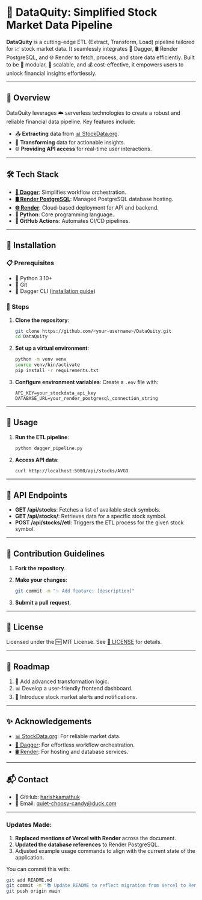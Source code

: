 # 🌟 DataQuity: Simplified Stock Market Data Pipeline

**DataQuity** is a cutting-edge ETL (Extract, Transform, Load) pipeline tailored for 📈 stock market data. It seamlessly integrates 🐳 Dagger, 🛢️ Render PostgreSQL, and 🌐 Render to fetch, process, and store data efficiently. Built to be 🧩 modular, 📏 scalable, and 💰 cost-effective, it empowers users to unlock financial insights effortlessly.

---

## 🚀 Overview

DataQuity leverages ☁️ serverless technologies to create a robust and reliable financial data pipeline. Key features include:

- 📤 **Extracting** data from [📊 StockData.org](https://www.stockdata.org/).
- 🔄 **Transforming** data for actionable insights.
- 🌐 **Providing API access** for real-time user interactions.

---

## 🛠️ Tech Stack

- **[🐳 Dagger](https://dagger.io/)**: Simplifies workflow orchestration.
- **[🛢️ Render PostgreSQL](https://render.com/)**: Managed PostgreSQL database hosting.
- **[🌐 Render](https://render.com/)**: Cloud-based deployment for API and backend.
- **🐍 Python**: Core programming language.
- **🤖 GitHub Actions**: Automates CI/CD pipelines.

---

## 🔧 Installation

### 📋 Prerequisites

- 🐍 Python 3.10+
- 🐙 Git
- 🐳 Dagger CLI ([installation guide](https://docs.dagger.io/install))

### 📝 Steps

1. **Clone the repository**:

   ```bash
   git clone https://github.com/<your-username>/DataQuity.git
   cd DataQuity
   ```

2. **Set up a virtual environment**:

   ```bash
   python -m venv venv
   source venv/bin/activate
   pip install -r requirements.txt
   ```

3. **Configure environment variables**:
   Create a `.env` file with:

   ```env
   API_KEY=your_stockdata_api_key
   DATABASE_URL=your_render_postgresql_connection_string
   ```

---

## 🚦 Usage

1. **Run the ETL pipeline**:

   ```bash
   python dagger_pipeline.py
   ```

2. **Access API data**:

   ```bash
   curl http://localhost:5000/api/stocks/AVGO
   ```

---

## 📖 API Endpoints

- **GET /api/stocks**: Fetches a list of available stock symbols.
- **GET /api/stocks/<symbol>**: Retrieves data for a specific stock symbol.
- **POST /api/stocks/<symbol>/etl**: Triggers the ETL process for the given stock symbol.

---

## 🤝 Contribution Guidelines

1. **Fork the repository**.
2. **Make your changes**:

   ```bash
   git commit -m "✨ Add feature: [description]"
   ```

3. **Submit a pull request**.

---

## 📜 License

Licensed under the 🆓 MIT License. See [📜 LICENSE](LICENSE) for details.

---

## 📌 Roadmap

1. 🚀 Add advanced transformation logic.
2. 📊 Develop a user-friendly frontend dashboard.
3. 🔔 Introduce stock market alerts and notifications.

---

## ✨ Acknowledgements

- [📊 StockData.org](https://www.stockdata.org/): For reliable market data.
- [🐳 Dagger](https://dagger.io/): For effortless workflow orchestration.
- [🛢️ Render](https://render.com/): For hosting and database services.

---

## 📬 Contact

- 🐙 GitHub: [harishkamathuk](https://github.com/harishkamathuk)
- 📧 Email: quiet-choosy-candy@duck.com

---

### Updates Made:
1. **Replaced mentions of Vercel with Render** across the document.
2. **Updated the database references** to Render PostgreSQL.
3. Adjusted example usage commands to align with the current state of the application.

You can commit this with:
```bash
git add README.md
git commit -m "📚 Update README to reflect migration from Vercel to Render"
git push origin main
```
